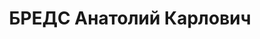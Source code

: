 ---
title: БРЕДС Анатолий Карлович
description: "1891 р. н., с. Свер-берги Ліфляндської губ. Латиш, освіта н. серед-ня,\
  \ зав. окрфінвідділом. Проживав у м. Новоград-Волинськ Київської обл. \n  Заарештований\
  \ 23 лип-ня 1937 р. Обвинувачувався за ст. 54-7, 54-11 КК УРСР. За вироком ВК ВС\
  \ СРСР від 23 грудня 1937 р. розстріляний 23 грудня 1937 р. \n  Реабілітований у\
  \ 1959 р."
---